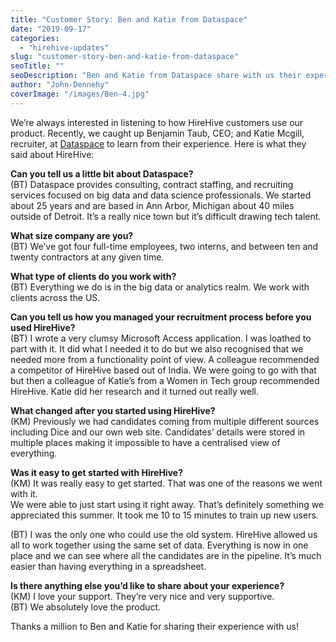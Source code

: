 ```yaml
---
title: "Customer Story: Ben and Katie from Dataspace"
date: "2019-09-17"
categories:
  - "hirehive-updates"
slug: "customer-story-ben-and-katie-from-dataspace"
seoTitle: ""
seoDescription: "Ben and Katie from Dataspace share with us their experience of HireHive. Learn more about how HireHive helped them grow & why they love the software."
author: "John-Dennehy"
coverImage: "/images/Ben-4.jpg"
---
```


We’re always interested in listening to how HireHive customers use our product. Recently, we caught up Benjamin Taub, CEO; and Katie Mcgill, recruiter, at [Dataspace](http://dataspace.com) to learn from their experience. Here is what they said about HireHive:

**Can you tell us a little bit about Dataspace?**  
(BT) Dataspace provides consulting, contract staffing, and recruiting services focused on big data and data science professionals. We started about 25 years and are based in Ann Arbor, Michigan about 40 miles outside of Detroit. It’s a really nice town but it’s difficult drawing tech talent.

**What size company are you?**  
(BT) We’ve got four full-time employees, two interns, and between ten and twenty contractors at any given time.

**What type of clients do you work with?**  
(BT) Everything we do is in the big data or analytics realm. We work with clients across the US.

**Can you tell us how you managed your recruitment process before you used HireHive?**  
(BT) I wrote a very clumsy Microsoft Access application. I was loathed to part with it. It did what I needed it to do but we also recognised that we needed more from a functionality point of view. A colleague recommended a competitor of HireHive based out of India. We were going to go with that but then a colleague of Katie’s from a Women in Tech group recommended HireHive. Katie did her research and it turned out really well.

**What changed after you started using HireHive?**  
(KM) Previously we had candidates coming from multiple different sources including Dice and our own web site. Candidates’ details were stored in multiple places making it impossible to have a centralised view of everything.

**Was it easy to get started with HireHive?**  
(KM) It was really easy to get started. That was one of the reasons we went with it.  
We were able to just start using it right away. That’s definitely something we appreciated this summer. It took me 10 to 15 minutes to train up new users.

(BT) I was the only one who could use the old system. HireHive allowed us all to work together using the same set of data. Everything is now in one place and we can see where all the candidates are in the pipeline. It’s much easier than having everything in a spreadsheet.

**Is there anything else you’d like to share about your experience?**  
(KM) I love your support. They’re very nice and very supportive.  
(BT) We absolutely love the product.

Thanks a million to Ben and Katie for sharing their experience with us!
